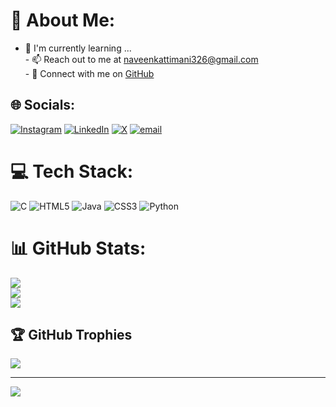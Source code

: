 # 💫 About Me:
- 🌱 I'm currently learning ...<br>- 📫 Reach out to me at [naveenkattimani326@gmail.com](mailto:naveenkattimani326@gmail.com)<br>- 🔗 Connect with me on [GitHub](https://github.com/Naveen-K17)


## 🌐 Socials:
[![Instagram](https://img.shields.io/badge/Instagram-%23E4405F.svg?logo=Instagram&logoColor=white)](https://instagram.com/___naveen_17___) [![LinkedIn](https://img.shields.io/badge/LinkedIn-%230077B5.svg?logo=linkedin&logoColor=white)](https://linkedin.com/in/naveen-kattimani-a392a9256) [![X](https://img.shields.io/badge/X-black.svg?logo=X&logoColor=white)](https://x.com/NaveenKatt78612) [![email](https://img.shields.io/badge/Email-D14836?logo=gmail&logoColor=white)](mailto:naveenkattimani326@gmail.com) 

# 💻 Tech Stack:
![C](https://img.shields.io/badge/c-%2300599C.svg?style=for-the-badge&logo=c&logoColor=white) ![HTML5](https://img.shields.io/badge/html5-%23E34F26.svg?style=for-the-badge&logo=html5&logoColor=white) ![Java](https://img.shields.io/badge/java-%23ED8B00.svg?style=for-the-badge&logo=openjdk&logoColor=white) ![CSS3](https://img.shields.io/badge/css3-%231572B6.svg?style=for-the-badge&logo=css3&logoColor=white) ![Python](https://img.shields.io/badge/python-3670A0?style=for-the-badge&logo=python&logoColor=ffdd54)
# 📊 GitHub Stats:
![](https://github-readme-stats.vercel.app/api?username=Naveen-K17&theme=dark&hide_border=false&include_all_commits=false&count_private=false)<br/>
![](https://nirzak-streak-stats.vercel.app/?user=Naveen-K17&theme=dark&hide_border=false)<br/>
![](https://github-readme-stats.vercel.app/api/top-langs/?username=Naveen-K17&theme=dark&hide_border=false&include_all_commits=false&count_private=false&layout=compact)

## 🏆 GitHub Trophies
![](https://github-profile-trophy.vercel.app/?username=Naveen-K17&theme=radical&no-frame=false&no-bg=true&margin-w=4)

---
[![](https://visitcount.itsvg.in/api?id=Naveen-K17&icon=0&color=0)](https://visitcount.itsvg.in)

<!-- Proudly created with GPRM ( https://gprm.itsvg.in ) -->
